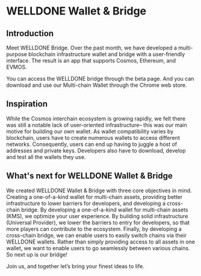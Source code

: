 # WELLDONE Wallet & Bridge


## Introduction

Meet WELLDONE Bridge. Over the past month, we have developed a multi-purpose blockchain infrastructure wallet and bridge with a user-friendly interface. The result is an app that supports Cosmos, Ethereum, and EVMOS. 

You can access the WELLDONE bridge through the beta page. And you can download and use our Multi-chain Wallet through the Chrome web store. 


## Inspiration

While the Cosmos interchain ecosystem is growing rapidly, we felt there was still a notable lack of user-oriented infrastructure– this was our main motive for building our own wallet. As wallet compatibility varies by blockchain, users have to create numerous wallets to access different networks. Consequently, users can end up having to juggle a host of addresses and private keys. Developers also have to download, develop and test all the wallets they use.


## What's next for WELLDONE Wallet & Bridge

We created WELLDONE Wallet & Bridge with three core objectives in mind. Creating a one-of-a-kind wallet for multi-chain assets, providing better infrastructure to lower barriers for developers, and developing a cross-chain bridge.
By developing a one-of-a-kind wallet for multi-chain assets (KMS), we optimize your user experience. 
By building solid infrastructure (Universal Provider), we lower the barriers to entry for developers, so that more players can contribute to the ecosystem.
Finally, by developing a cross-chain bridge, we can enable users to easily switch chains via their WELLDONE wallets. Rather than simply providing access to all assets in one wallet, we want to enable users to go seamlessly between various chains. So next up is our bridge! 


Join us, and together let’s bring your finest ideas to life.
